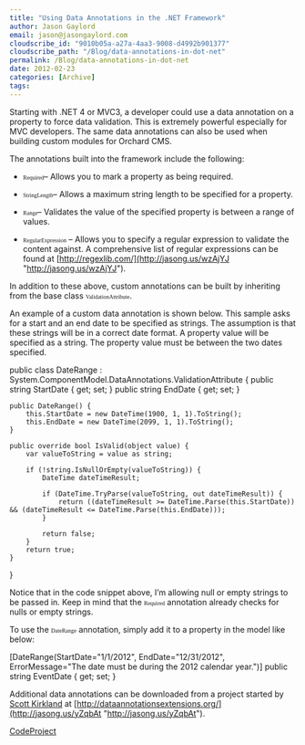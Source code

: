 ```yaml
---
title: "Using Data Annotations in the .NET Framework"
author: Jason Gaylord
email: jason@jasongaylord.com
cloudscribe_id: "9010b05a-a27a-4aa3-9008-d4992b901377"
cloudscribe_path: "/Blog/data-annotations-in-dot-net"
permalink: /Blog/data-annotations-in-dot-net
date: 2012-02-23
categories: [Archive]
tags: 
---
```


Starting with .NET 4 or MVC3, a developer could use a data annotation on a property to force data validation. This is extremely powerful especially for MVC developers. The same data annotations can also be used when building custom modules for Orchard CMS.

The annotations built into the framework include the following:

*   <span style="font-family: consolas; font-size: x-small;" size="2" face="Consolas">Required</span>– Allows you to mark a property as being required.

*   <span style="font-family: consolas; font-size: x-small;" size="2" face="Consolas">StringLength</span>– Allows a maximum string length to be specified for a property.

*   <span style="font-family: consolas; font-size: x-small;" size="2" face="Consolas">Range</span>– Validates the value of the specified property is between a range of values.

*   <span style="font-family: consolas; font-size: x-small;" size="2" face="Consolas">RegularExpression</span> – Allows you to specify a regular expression to validate the content against. A comprehensive list of regular expressions can be found at [http://regexlib.com/](http://jasong.us/wzAjYJ "http://jasong.us/wzAjYJ").



In addition to these above, custom annotations can be built by inheriting from the base class <span style="font-family: consolas; font-size: x-small;" size="2" face="Consolas">ValidationAttribute</span>.

An example of a custom data annotation is shown below. This sample asks for a start and an end date to be specified as strings. The assumption is that these strings will be in a correct date format. A property value will be specified as a string. The property value must be between the two dates specified.

public class DateRange : System.ComponentModel.DataAnnotations.ValidationAttribute
{
    public string StartDate { get; set; }
    public string EndDate { get; set; }

    public DateRange() {
        this.StartDate = new DateTime(1900, 1, 1).ToString();
        this.EndDate = new DateTime(2099, 1, 1).ToString();
    }

    public override bool IsValid(object value) {
        var valueToString = value as string;
            
        if (!string.IsNullOrEmpty(valueToString)) {
            DateTime dateTimeResult;
                
            if (DateTime.TryParse(valueToString, out dateTimeResult)) {
                return ((dateTimeResult >= DateTime.Parse(this.StartDate)) && (dateTimeResult <= DateTime.Parse(this.EndDate)));
            }

            return false;
        }
        return true;
    }
}

Notice that in the code snippet above, I’m allowing null or empty strings to be passed in. Keep in mind that the <span style="font-family: consolas; font-size: x-small;" size="2" face="Consolas">Required</span> annotation already checks for nulls or empty strings.

To use the <span style="font-family: consolas; font-size: x-small;" size="2" face="Consolas">DateRange</span> annotation, simply add it to a property in the model like below:

[DateRange(StartDate="1/1/2012", EndDate="12/31/2012", ErrorMessage="The date must be during the 2012 calendar year.")]
public string EventDate { get; set; }

Additional data annotations can be downloaded from a project started by [Scott Kirkland](http://jasong.us/x6XWbz) at [http://dataannotationsextensions.org/](http://jasong.us/yZqbAt "http://jasong.us/yZqbAt").

[CodeProject](http://www.codeproject.com)
